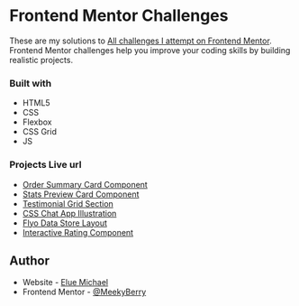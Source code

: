 # Frontend Mentor Challenges

These are my solutions to [ All challenges I attempt on Frontend Mentor](https://www.frontendmentor.io/profile/MeekyBerry/solutions). Frontend Mentor challenges help you improve your coding skills by building realistic projects.


### Built with

- HTML5 
- CSS 
- Flexbox
- CSS Grid
- JS

###  Projects Live url
* [Order Summary Card Component](https://meek-fox-3d7860.netlify.app)
* [Stats Preview Card Component](https://elaborate-kulfi-b48c1f.netlify.app)
* [Testimonial Grid Section](https://quiet-profiterole-f791be.netlify.app)
* [CSS Chat App Illustration](https://gregarious-taiyaki-650222.netlify.app)
* [Flyo Data Store Layout](https://beamish-torte-ffcbb8.netlify.app)
* [Interactive Rating Component](https://frabjous-jelly-224945.netlify.app)

## Author

- Website - [Elue Michael](https://www.linkedin.com/in/mikkylanky/)
- Frontend Mentor - [@MeekyBerry](https://www.frontendmentor.io/profile/MeekyBerry)


